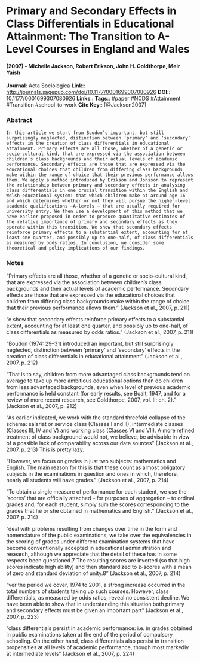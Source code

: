 # Primary and Secondary Effects in Class Differentials in Educational Attainment: The Transition to A-Level Courses in England and Wales
#### (2007) - Michelle Jackson, Robert Erikson, John H. Goldthorpe, Meir Yaish
**Journal**: Acta Sociologica
**Link**:: http://journals.sagepub.com/doi/10.1177/0001699307080926
**DOI**:: 10.1177/0001699307080926
**Links**:: 
**Tags**:: #paper #NCDS #Attainment #Transition #school-to-work 
**Cite Key**:: [@Jackson2007]

### Abstract

```
In this article we start from Boudon’s important, but still surprisingly neglected, distinction between ‘primary’ and ‘secondary’ effects in the creation of class differentials in educational attainment. Primary effects are all those, whether of a genetic or socio-cultural kind, that are expressed via the association between children’s class backgrounds and their actual levels of academic performance. Secondary effects are those that are expressed via the educational choices that children from differing class backgrounds make within the range of choice that their previous performance allows them. We apply a method introduced by Erikson and Jonsson to represent the relationship between primary and secondary effects in analysing class differentials in one crucial transition within the English and Welsh educational system: that which children make at around age 16 and which determines whether or not they will pursue the higher-level academic qualifications –A-levels – that are usually required for university entry. We then use a development of this method that we have earlier proposed in order to produce quantitative estimates of the relative importance of primary and secondary effects as they operate within this transition. We show that secondary effects reinforce primary effects to a substantial extent, accounting for at least one quarter, and possibly up to one-half, of class differentials as measured by odds ratios. In conclusion, we consider some theoretical and policy implications of our findings.
```

### Notes

“Primary effects are all those, whether of a genetic or socio-cultural kind, that are expressed via the association between children’s class backgrounds and their actual levels of academic performance. Secondary effects are those that are expressed via the educational choices that children from differing class backgrounds make within the range of choice that their previous performance allows them.” (Jackson et al., 2007, p. 211)

“e show that secondary effects reinforce primary effects to a substantial extent, accounting for at least one quarter, and possibly up to one-half, of class differentials as measured by odds ratios.” (Jackson et al., 2007, p. 211)

“Boudon (1974: 29–31) introduced an important, but still surprisingly neglected, distinction between ‘primary’ and ‘secondary’ effects in the creation of class differentials in educational attainment” (Jackson et al., 2007, p. 212)

“That is to say, children from more advantaged class backgrounds tend on average to take up more ambitious educational options than do children from less advantaged backgrounds, even when level of previous academic performance is held constant (for early results, see Boalt, 1947, and for a review of more recent research, see Goldthorpe, 2007, vol. II: ch. 2).” (Jackson et al., 2007, p. 212)

“As earlier indicated, we work with the standard threefold collapse of the schema: salariat or service class (Classes I and II), intermediate classes (Classes III, IV and V) and working class (Classes VI and VII). A more refined treatment of class background would not, we believe, be advisable in view of a possible lack of comparability across our data sources” (Jackson et al., 2007, p. 213) This is pretty lazy.

“However, we focus on grades in just two subjects: mathematics and English. The main reason for this is that these count as almost obligatory subjects in the examinations in question and ones in which, therefore, nearly all students will have grades.” (Jackson et al., 2007, p. 214)

“To obtain a single measure of performance for each student, we use the ‘scores’ that are officially attached – for purposes of aggregation – to ordinal grades and, for each student, simply sum the scores corresponding to the grades that he or she obtained in mathematics and English.” (Jackson et al., 2007, p. 214)

“deal with problems resulting from changes over time in the form and nomenclature of the public examinations, we take over the equivalencies in the scoring of grades under different examination systems that have become conventionally accepted in educational administration and research, although we appreciate that the detail of these has in some respects been questioned.7 The resulting scores are inverted (so that high scores indicate high ability) and then standardized to z-scores with a mean of zero and standard deviation of unity.8” (Jackson et al., 2007, p. 214)

“ver the period we cover, 1974 to 2001, a strong increase occurred in the total numbers of students taking up such courses. However, class differentials, as measured by odds ratios, reveal no consistent decline. We have been able to show that in understanding this situation both primary and secondary effects must be given an important part” (Jackson et al., 2007, p. 223)

“class differentials persist in academic performance: i.e. in grades obtained in public examinations taken at the end of the period of compulsory schooling. On the other hand, class differentials also persist in transition propensities at all levels of academic performance, though most markedly at intermediate levels” (Jackson et al., 2007, p. 224)